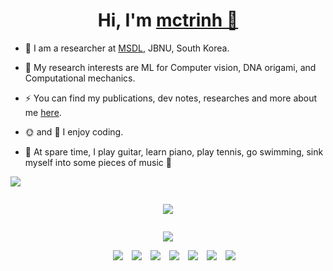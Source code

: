 <h1 align="center">Hi, I'm <a href="https://trinhminhchien.com/" target="blank">
mctrinh 👋</a> </h1>


- 🏦 I am a researcher at <a href="https://msdl.jbnu.ac.kr/" target="blank">MSDL</a>, JBNU, South Korea.

- 🌱 My research interests are ML for Computer vision, DNA origami, and Computational mechanics.
- ⚡ You can find my publications, dev notes, researches and more about me <a href="https://trinhminhchien.com/" target="blank">here</a>.

- 🌞 and 🌙 I enjoy coding.

- 🌴 At spare time, I play guitar, learn piano, play tennis, go swimming, sink myself into some pieces of music 🎵


<div align="left">

![](https://komarev.com/ghpvc/?username=mctrinh&style=flat)

</div>

<div style="display: flex; align-items: center; justify-content: center;">

[![](https://github-readme-streak-stats.herokuapp.com/?user=mctrinh&hide_border=true)](https://github.com/mctrinh)

</div>


<p align="center">
  <a href="https://skillicons.dev">
    <img src="https://skillicons.dev/icons?i=python,fortran,c,cpp,react,js,css,html,tensorflow,docker,vim,latex,matlab,octave,vscode,visualstudio,illustrator,autocad&theme=light&perline=50" />
  </a>
</p>


<p align="center">
 <div align="center"  class="icons-social" style="margin-left: 10px;">
        <a style="margin-left: 10px;" target="_blank" href="https://github.com/mctrinh">
		<img src="https://skillicons.dev/icons?i=github&theme=light"></a>
		<a style="margin-left: 10px;" target="_blank" href="https://stackoverflow.com/users/19124198/tmc">
				<img src="https://skillicons.dev/icons?i=stackoverflow&theme=light"></a>
        <a style="margin-left: 10px;"  target="_blank" href="https://www.linkedin.com/in/minh-chien-trinh/">
			<img src="https://skillicons.dev/icons?i=linkedin&theme=light"></a>
        <a style="margin-left: 10px;" target="_blank" href="https://www.instagram.com/tmc.607/">
			<img src="https://skillicons.dev/icons?i=instagram&theme=light"></a>
		<a style="margin-left: 10px;" target="_blank" href="https://twitter.com/minhchientrinh">
			<img src="https://skillicons.dev/icons?i=twitter&theme=light" ></a>
		<a style="margin-left: 10px;" target="_blank" href="https://www.youtube.com/c/tmcTMC">
				<img src="https://img.icons8.com/doodle/1x/youtube--v2.png" ></a>
		<a style="margin-left: 10px;" target="_blank" href="https://discord.gg/KsmuK4vxSg">
            <img src="https://skillicons.dev/icons?i=discord&theme=light" />
    </div>
</p>
